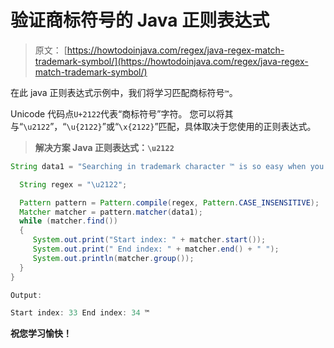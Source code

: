 # 验证商标符号的 Java 正则表达式

> 原文： [https://howtodoinjava.com/regex/java-regex-match-trademark-symbol/](https://howtodoinjava.com/regex/java-regex-match-trademark-symbol/)

在此 java 正则表达式示例中，我们将学习匹配商标符号`™`。

Unicode 代码点`U+2122`代表“商标符号”字符。 您可以将其与“`\u2122`”，“`\u{2122}`”或“`\x{2122}`”匹配，具体取决于您使用的正则表达式。

> **解决方案 Java 正则表达式：`\u2122`**

```java
String data1 = "Searching in trademark character ™ is so easy when you know it.";

  String regex = "\u2122";

  Pattern pattern = Pattern.compile(regex, Pattern.CASE_INSENSITIVE);
  Matcher matcher = pattern.matcher(data1);
  while (matcher.find())
  {
     System.out.print("Start index: " + matcher.start());
     System.out.print(" End index: " + matcher.end() + " ");
     System.out.println(matcher.group());
  }
}

Output:

Start index: 33 End index: 34 ™

```

**祝您学习愉快！**